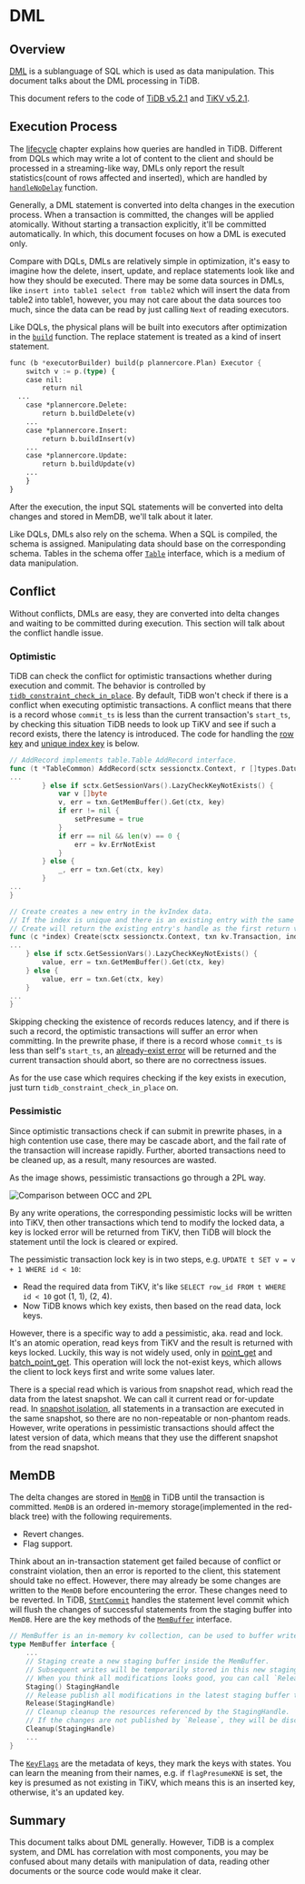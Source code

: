 # DML

## Overview

[DML](https://en.wikipedia.org/wiki/Data_manipulation_language) is a sublanguage of SQL which is used as data manipulation. This document talks about the DML processing in TiDB.

This document refers to the code of [TiDB v5.2.1](https://github.com/pingcap/tidb/tree/v5.2.1) and [TiKV v5.2.1](https://github.com/tikv/tikv/tree/v5.2.1).

## Execution Process

The [lifecycle](https://pingcap.github.io/tidb-dev-guide/understand-tidb/the-lifecycle-of-a-statement.html) chapter explains how queries are handled in TiDB. Different from DQLs which may write a lot of content to the client and should be processed in a streaming-like way, DMLs only report the result statistics(count of rows affected and inserted), which are handled by [`handleNoDelay`](https://github.com/pingcap/tidb/blob/v5.2.1/executor/adapter.go#L440-L482) function.

Generally, a DML statement is converted into delta changes in the execution process. When a transaction is committed, the changes will be applied atomically. Without starting a transaction explicitly, it'll be committed automatically. In which, this document focuses on how a DML is executed only.

Compare with DQLs, DMLs are relatively simple in optimization, it's easy to imagine how the delete, insert, update, and replace statements look like and how they should be executed. There may be some data sources in DMLs, like `insert into table1 select from table2` which will insert the data from table2 into table1, however, you may not care about the data sources too much, since the data can be read by just calling `Next` of reading executors.

Like DQLs, the physical plans will be built into executors after optimization in the [`build`](https://github.com/pingcap/tidb/blob/v5.2.1/executor/builder.go#L118-L270) function. The replace statement is treated as a kind of insert statement.

```rust
func (b *executorBuilder) build(p plannercore.Plan) Executor {
	switch v := p.(type) {
	case nil:
		return nil
  ...
	case *plannercore.Delete:
		return b.buildDelete(v)
	...
	case *plannercore.Insert:
		return b.buildInsert(v)
	...
	case *plannercore.Update:
		return b.buildUpdate(v)
	...
	}
}
```

After the execution, the input SQL statements will be converted into delta changes and stored in MemDB, we'll talk about it later.

Like DQLs, DMLs also rely on the schema. When a SQL is compiled, the schema is assigned. Manipulating data should base on the corresponding schema. Tables in the schema offer [`Table`](https://github.com/pingcap/tidb/blob/v5.2.1/table/table.go#L164-L197) interface, which is a medium of data manipulation.

## Conflict

Without conflicts, DMLs are easy, they are converted into delta changes and waiting to be committed during execution. This section will talk about the conflict handle issue.

### Optimistic

TiDB can check the conflict for optimistic transactions whether during execution and commit. The behavior is controlled by [`tidb_constraint_check_in_place`](https://docs.pingcap.com/tidb/stable/system-variables#tidb_constraint_check_in_place). By default, TiDB won't check if there is a conflict when executing optimistic transactions. A conflict means that there is a record whose `commit_ts` is less than the current transaction's `start_ts`, by checking this situation TiDB needs to look up TiKV and see if such a record exists, there the latency is introduced. The code for handling the [row key](https://github.com/pingcap/tidb/blob/v5.2.1/table/tables/tables.go#L781-L792) and [unique index key](https://github.com/pingcap/tidb/blob/v5.2.1/table/tables/index.go#L205-L209) is below.

```go
// AddRecord implements table.Table AddRecord interface.
func (t *TableCommon) AddRecord(sctx sessionctx.Context, r []types.Datum, opts ...table.AddRecordOption) (recordID kv.Handle, err error) {
...
		} else if sctx.GetSessionVars().LazyCheckKeyNotExists() {
			var v []byte
			v, err = txn.GetMemBuffer().Get(ctx, key)
			if err != nil {
				setPresume = true
			}
			if err == nil && len(v) == 0 {
				err = kv.ErrNotExist
			}
		} else {
			_, err = txn.Get(ctx, key)
		}
...
}

// Create creates a new entry in the kvIndex data.
// If the index is unique and there is an existing entry with the same key,
// Create will return the existing entry's handle as the first return value, ErrKeyExists as the second return value.
func (c *index) Create(sctx sessionctx.Context, txn kv.Transaction, indexedValues []types.Datum, h kv.Handle, handleRestoreData []types.Datum, opts ...table.CreateIdxOptFunc) (kv.Handle, error) {
...
	} else if sctx.GetSessionVars().LazyCheckKeyNotExists() {
		value, err = txn.GetMemBuffer().Get(ctx, key)
	} else {
		value, err = txn.Get(ctx, key)
	}
...
}
```

Skipping checking the existence of records reduces latency, and if there is such a record, the optimistic transactions will suffer an error when committing. In the prewrite phase, if there is a record whose `commit_ts` is less than self's `start_ts`, an [already-exist error](https://github.com/tikv/tikv/blob/v5.2.1/src/storage/txn/actions/prewrite.rs#L359) will be returned and the current transaction should abort, so there are no correctness issues.

As for the use case which requires checking if the key exists in execution, just turn `tidb_constraint_check_in_place` on.

### Pessimistic

Since optimistic transactions check if can submit in prewrite phases, in a high contention use case, there may be cascade abort, and the fail rate of the transaction will increase rapidly. Further, aborted transactions need to be cleaned up, as a result, many resources are wasted.

As the image shows, pessimistic transactions go through a 2PL way.

![Comparison between OCC and 2PL](../img/dml-contention.png)

By any write operations, the corresponding pessimistic locks will be written into TiKV, then other transactions which tend to modify the locked data, a key is locked error will be returned from TiKV, then TiDB will block the statement until the lock is cleared or expired.

The pessimistic transaction lock key is in two steps, e.g. `UPDATE t SET v = v + 1 WHERE id < 10`:

- Read the required data from TiKV, it's like `SELECT row_id FROM t WHERE id < 10` got (1, 1), (2, 4).
- Now TiDB knows which key exists, then based on the read data, lock keys.

However, there is a specific way to add a pessimistic, aka. read and lock. It's an atomic operation, read keys from TiKV and the result is returned with keys locked. Luckily, this way is not widely used, only in [point_get](https://github.com/pingcap/tidb/blob/v5.2.1/executor/point_get.go) and [batch_point_get](https://github.com/pingcap/tidb/blob/v5.2.1/executor/batch_point_get.go). This operation will lock the not-exist keys, which allows the client to lock keys first and write some values later.

There is a special read which is various from snapshot read, which read the data from the latest snapshot. We can call it current read or for-update read. In [snapshot isolation](https://en.wikipedia.org/wiki/Snapshot_isolation), all statements in a transaction are executed in the same snapshot, so there are no non-repeatable or non-phantom reads. However, write operations in pessimistic transactions should affect the latest version of data, which means that they use the different snapshot from the read snapshot.

## MemDB

The delta changes are stored in [`MemDB`](https://github.com/tikv/client-go/blob/daddf73a0706d78c9e980c91c97cc9ed100f1919/internal/unionstore/memdb.go#L64-L88) in TiDB until the transaction is committed. `MemDB` is an ordered in-memory storage(implemented in the red-black tree) with the following requirements.

- Revert changes.
- Flag support.

Think about an in-transaction statement get failed because of conflict or constraint violation, then an error is reported to the client, this statement should take no effect. However, there may already be some changes are written to the `MemDB` before encountering the error. These changes need to be reverted. In TiDB, [`StmtCommit`](https://github.com/pingcap/tidb/blob/v5.2.1/session/txn.go#L535-L548) handles the statement level commit which will flush the changes of successful statements from the staging buffer into `MemDB`. Here are the key methods of the [`MemBuffer`](https://github.com/pingcap/tidb/blob/v5.2.1/kv/kv.go#L118-L126) interface.

```go
// MemBuffer is an in-memory kv collection, can be used to buffer write operations.
type MemBuffer interface {
	...
	// Staging create a new staging buffer inside the MemBuffer.
	// Subsequent writes will be temporarily stored in this new staging buffer.
	// When you think all modifications looks good, you can call `Release` to public all of them to the upper level buffer.
	Staging() StagingHandle
	// Release publish all modifications in the latest staging buffer to upper level.
	Release(StagingHandle)
	// Cleanup cleanup the resources referenced by the StagingHandle.
	// If the changes are not published by `Release`, they will be discarded.
	Cleanup(StagingHandle)
	...
}
```

The [`KeyFlags`](https://github.com/tikv/client-go/blob/daddf73a0706d78c9e980c91c97cc9ed100f1919/kv/keyflags.go#L35-L48) are the metadata of keys, they mark the keys with states. You can learn the meaning from their names, e.g. if `flagPresumeKNE` is set, the key is presumed as not existing in TiKV, which means this is an inserted key, otherwise, it's an updated key.

## Summary

This document talks about DML generally. However, TiDB is a complex system, and DML has correlation with most components, you may be confused about many details with manipulation of data, reading other documents or the source code would make it clear.

